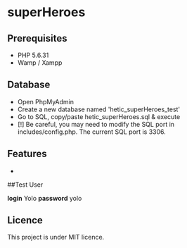 # superHeroes



## Prerequisites
- PHP 5.6.31
- Wamp / Xampp

## Database
- Open PhpMyAdmin
- Create a new database named 'hetic_superHeroes_test'
- Go to SQL, copy/paste hetic_superHeroes.sql & execute
- [!] Be careful, you may need to modify the SQL port in includes/config.php. The current SQL port is 3306.

## Features
-

##Test User

**login** Yolo
**password** yolo


## Licence
This project is under MIT licence. 